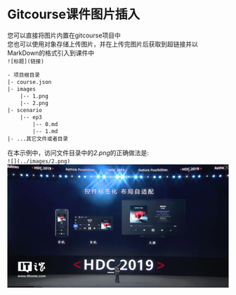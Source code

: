 # Gitcourse课件图片插入
您可以直接将图片内置在gitcourse项目中  
您也可以使用对象存储上传图片，并在上传完图片后获取到超链接并以MarkDown的格式引入到课件中  
`![标题](链接)`  
```
- 项目根目录
|- course.json
|- images
	|-- 1.png
	|-- 2.png
|- scenario
    |-- ep3
        |-- 0.md
        |-- 1.md
|- ...其它文件或者目录
```

在本示例中，访问文件目录中的*2.png*的正确做法是:  
`![](../images/2.png)`  
![](../images/2.png)